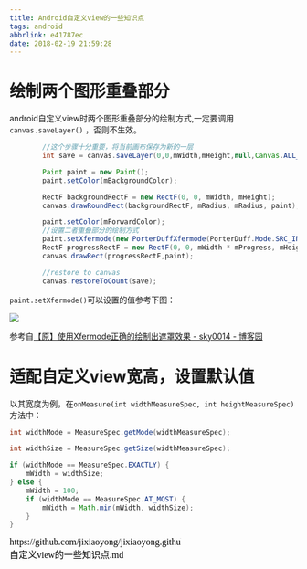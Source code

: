 ```yaml
---
title: Android自定义view的一些知识点
tags: android
abbrlink: e41787ec
date: 2018-02-19 21:59:28
---
```


# 绘制两个图形重叠部分

android自定义view时两个图形重叠部分的绘制方式,一定要调用`canvas.saveLayer()` ，否则不生效。

```java
        //这个步骤十分重要，将当前画布保存为新的一层
        int save = canvas.saveLayer(0,0,mWidth,mHeight,null,Canvas.ALL_SAVE_FLAG);

        Paint paint = new Paint();
        paint.setColor(mBackgroundColor);

        RectF backgroundRectF = new RectF(0, 0, mWidth, mHeight);
        canvas.drawRoundRect(backgroundRectF, mRadius, mRadius, paint);

        paint.setColor(mForwardColor);
        //设置二者重叠部分的绘制方式
        paint.setXfermode(new PorterDuffXfermode(PorterDuff.Mode.SRC_IN));
        RectF progressRectF = new RectF(0, 0, mWidth * mProgress, mHeight);
        canvas.drawRect(progressRectF,paint);

        //restore to canvas
        canvas.restoreToCount(save);
```

`paint.setXfermode()`可以设置的值参考下图：

![](http://jixiaoyong.github.io/blog/images/default/2018-02-19/PorterDuffMode.png)

参考自[【原】使用Xfermode正确的绘制出遮罩效果 - sky0014 - 博客园  ](https://www.cnblogs.com/DarkMaster/p/4618872.html)



# 适配自定义view宽高，设置默认值

以其宽度为例，在`onMeasure(int widthMeasureSpec, int heightMeasureSpec)`方法中：

```java
int widthMode = MeasureSpec.getMode(widthMeasureSpec);

int widthSize = MeasureSpec.getSize(widthMeasureSpec);

if (widthMode == MeasureSpec.EXACTLY) {
    mWidth = widthSize;
} else {
    mWidth = 100;
    if (widthMode == MeasureSpec.AT_MOST) {
        mWidth = Math.min(mWidth, widthSize);
    }
}
```

<script src="https://jixiaoyong.github.io/js/edit_on_github.js"></script>
<iframe id="iframeid" scrolling=false height="50" frameborder="no" border="0" marginwidth="0" marginheight="0" onload="Javascript:editOnGithub()" srcdoc="<div id=&quot;url&quot;>https://github.com/jixiaoyong/jixiaoyong.github.io/blob/hexo_blog/blog/source/_posts/Android自定义view的一些知识点.md</div>"></iframe>